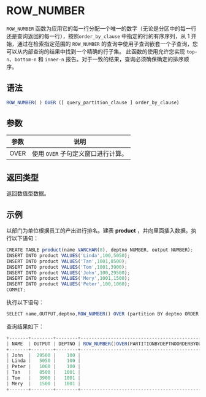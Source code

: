 ROW_NUMBER 
===============================



`ROW_NUMBER` 函数为应用它的每一行分配一个唯一的数字（无论是分区中的每一行还是查询返回的每一行），按照`order_by_clause` 中指定的行的有序序列，从 1 开始，通过在检索指定范围的 `ROW_NUMBER` 的查询中使用子查询嵌套一个子查询，您可以从内部查询的结果中找到一个精确的行子集。 此函数的使用允许您实现 `top-n`、`bottom-n` 和 `inner-n` 报告。对于一致的结果，查询必须确保确定的排序顺序。

语法 
--------------

```javascript
ROW_NUMBER( ) OVER ([ query_partition_clause ] order_by_clause)
```



参数 
--------------



|  参数  |          说明           |
|------|-----------------------|
| OVER | 使用 `OVER` 子句定义窗口进行计算。 |



返回类型 
----------------

返回数值型数据。

示例 
--------------

以部门为单位根据员工的产出进行排名。建表 **product** ，并向里面插入数据。执行以下语句：

```javascript
CREATE TABLE product(name VARCHAR(8), deptno NUMBER, output NUMBER);
INSERT INTO product VALUES('Linda',100,5050);
INSERT INTO product VALUES('Tan',1001,8500);
INSERT INTO product VALUES('Tom',1001,3900);
INSERT INTO product VALUES('John',100,29500);
INSERT INTO product VALUES('Mery',1001,1500);
INSERT INTO product VALUES('Peter',100,1060);
COMMIT;
```



执行以下语句：

```javascript
SELECT name,OUTPUT,deptno,ROW_NUMBER() OVER (partition BY deptno ORDER BY OUTPUT DESC) FROM product;
```



查询结果如下：

```javascript
+-------+--------+--------+------------------------------------------------------+
| NAME  | OUTPUT | DEPTNO | ROW_NUMBER()OVER(PARTITIONBYDEPTNOORDERBYOUTPUTDESC) |
+-------+--------+--------+------------------------------------------------------+
| John  |  29500 |    100 |                                                    1 |
| Linda |   5050 |    100 |                                                    2 |
| Peter |   1060 |    100 |                                                    3 |
| Tan   |   8500 |   1001 |                                                    1 |
| Tom   |   3900 |   1001 |                                                    2 |
| Mery  |   1500 |   1001 |                                                    3 |
+-------+--------+--------+------------------------------------------------------+
```


